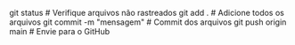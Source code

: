 
git status  # Verifique arquivos não rastreados
git add .   # Adicione todos os arquivos
git commit -m "mensagem"  # Commit dos arquivos
git push origin main      # Envie para o GitHub
<!--stackedit_data:
eyJoaXN0b3J5IjpbMTQyNzkxNzM4M119
-->
